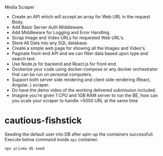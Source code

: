 Media Scraper
- Create an API which will accept an array for Web URL in the request Body.
- Add Basic Server Auth Middleware.
- Add Middleware for Logging and Error Handling.
- Scrap Image and Video URLs for requested Web URL's.
- Store All Data into any SQL database.
- Create a simple web page for showing all the Images and Video's.
- Paginate front-end API and we can filter data based upon type and search text.
- Use Node.js for backend and React.js for front-end.
- Dockerize your code using docker-compose or any docker orchestrator that can be run on personal computers.
- Support both server side rendering and client side rendering (React, Angular..) scraper.
- Do have the demo video of the working delivered submission included.
- Imagine you're given 1 CPU and 1GB RAM server to run the BE, how can you scale your scraper to handle ~5000 URL at the same time

# cautious-fishstick

Seeding the default user into DB after spin-up the containers successfull.
Execute below command inside `api` container.

```bash
npx prisma db seed
```
